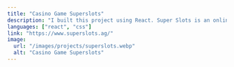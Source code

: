 ```yaml
---
title: "Casino Game Superslots"
description: "I built this project using React. Super Slots is an online casino that offers a wide range of games, including slots, table games, and live dealer options. The site features various promotions and bonuses for new and existing players, emphasizing a user-friendly experience."
languages: ["react", "css"]
link: "https://www.superslots.ag/"
image:
  url: "/images/projects/superslots.webp"
  alt: "Casino Game Superslots"
---
```

